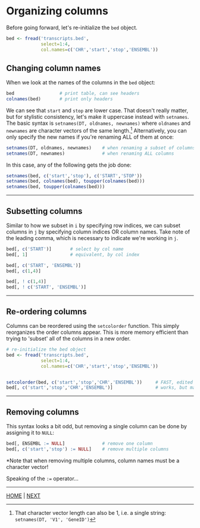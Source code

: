 # Organizing columns

Before going forward, let's re-initialize the `bed` object.

```R
bed <- fread('transcripts.bed',
             select=1:4,
             col.names=c('CHR','start','stop','ENSEMBL'))
```

## Changing column names
When we look at the names of the columns in the `bed` object:
```R
bed                 # print table, can see headers
colnames(bed)       # print only headers
```
We can see that `start` and `stop` are lower case. That doesn't really matter, but for stylistic consistency, let's make it uppercase instead with `setnames`.
The basic syntax is `setnames(DT, oldnames, newnames)` where `oldnames` and `newnames` are character vectors of the same length.[^1] Alternatively, you can only specify the new names if you're renaming ALL of them at once:
```R
setnames(DT, oldnames, newnames)    # when renaming a subset of columns
setnames(DT, newnames)              # when renaming ALL columns
```

In this case, any of the following gets the job done:

```R
setnames(bed, c('start','stop'), c('START','STOP'))     
setnames(bed, colnames(bed), toupper(colnames(bed)))
setnames(bed, toupper(colnames(bed)))
```

---

## Subsetting columns
Similar to how we subset in `i` by specifying row indices, we can subset columns in `j` by specifying column indices OR column names. Take note of the leading comma, which is necessary to indicate we're working in `j`.

```R
bed[, c('START')]       # select by col name
bed[, 1]                # equivalent, by col index

bed[, c('START', 'ENSEMBL')]
bed[, c(1,4)]

bed[, ! c(1,4)]
bed[, ! c('START', 'ENSEMBL')]
```
---

## Re-ordering columns
Columns can be reordered using the `setcolorder` function. This simply reorganizes the order columns appear. This is more memory efficient than trying to 'subset' all of the columns in a new order.
```R
# re-initialize the bed object
bed <- fread('transcripts.bed',
             select=1:4,
             col.names=c('CHR','start','stop','ENSEMBL'))


setcolorder(bed, c('start','stop','CHR','ENSEMBL'))     # FAST, edited in-place
bed[, c('start','stop','CHR','ENSEMBL')]                # works, but makes a copy, is slower on big tables
```

---

## Removing columns

This syntax looks a bit odd, but removing a single column can be done by assigning it to `NULL`:

```R
bed[, ENSEMBL := NULL]              # remove one column
bed[, c('start','stop') := NULL]    # remove multiple columns
```

*Note that when removing multiple columns, column names must be a character vector!

Speaking of the `:=` operator...

---

[HOME](/README.md) | [NEXT](B.md)


[^1]: That character vector length can also be 1, i.e. a single string: `setnames(DT, 'V1', 'GeneID')`